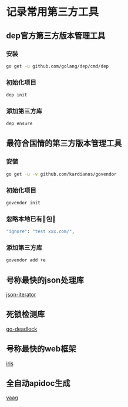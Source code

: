 # 记录常用第三方工具

## dep官方第三方版本管理工具

### 安装

```bash
go get -u github.com/golang/dep/cmd/dep
```

### 初始化项目

```bash
dep init
```

### 添加第三方库

```bash
dep ensure
```

## 最符合国情的第三方版本管理工具

### 安装

```bash
go get -u -v github.com/kardianos/govendor
```

### 初始化项目

```bash
govendor init
```

###  忽略本地已有包

```bash
"ignore": "test xxx.com/",
```

### 添加第三方库

```bash
govendor add +e
```

## 号称最快的json处理库
[json-iterator](https://github.com/json-iterator/go)

## 死锁检测库
[go-deadlock](github.com/sasha-s/go-deadlock)

## 号称最快的web框架
[iris](https://github.com/kataras/iris)

## 全自动apidoc生成
[yaag](https://github.com/betacraft/yaag)